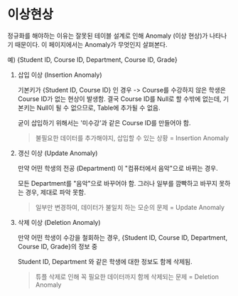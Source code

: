 # 이상현상

정규화를 해야하는 이유는 잘못된 테이블 설계로 인해 Anomaly (이상 현상)가 나타나기 때문이다.
이 페이지에서는 Anomaly가 무엇인지 살펴본다.

예) {Student ID, Course ID, Department, Course ID, Grade}

1. 삽입 이상 (Insertion Anomaly)

   기본키가 {Student ID, Course ID} 인 경우 -> Course를 수강하지 않은 학생은 Course ID가 없는 현상이 발생함. 결국 Course ID를 Null로 할 수밖에 없는데, 기본키는 Null이 될 수 없으므로, Table에 추가될 수 없음.

   굳이 삽입하기 위해서는 '미수강'과 같은 Course ID를 만들어야 함.

   > 불필요한 데이터를 추가해야지, 삽입할 수 있는 상황 = Insertion Anomaly

2. 갱신 이상 (Update Anomaly)

   만약 어떤 학생의 전공 (Department) 이 "컴퓨터에서 음악"으로 바뀌는 경우.

   모든 Department를 "음악"으로 바꾸어야 함. 그러나 일부를 깜빡하고 바꾸지 못하는 경우, 제대로 파악 못함.

   > 일부만 변경하여, 데이터가 불일치 하는 모순의 문제 = Update Anomaly

3. 삭제 이상 (Deletion Anomaly)

   만약 어떤 학생이 수강을 철회하는 경우, {Student ID, Course ID, Department, Course ID, Grade}의 정보 중

   Student ID, Department 와 같은 학생에 대한 정보도 함께 삭제됨.

   > 튜플 삭제로 인해 꼭 필요한 데이터까지 함께 삭제되는 문제 = Deletion Anomaly
